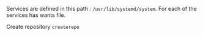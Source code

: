 Services are defined in this path : `/usr/lib/systemd/system`.
For each of the services  has wants file. 


Create repository
`createrepo`